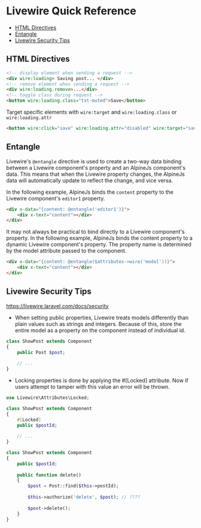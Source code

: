 # Livewire Quick Reference

- [HTML Directives](#html-directives)
- [Entangle](#entangle)
- [Livewire Security Tips](#livewire-security-tips)


## HTML Directives

```html
<!-- display element when sending a request -->
<div wire:loading> Saving post... </div>
<!-- remove element when sending a request -->
<div wire:loading.remove>...</div>
<!-- toggle class during request -->
<button wire:loading.class="txt-muted">Save</button>
```

Target specific elements with `wire:target` and `wire:loading.class` or `wire:loading.attr`

```html
<button wire:click="save" wire:loading.attr="disabled" wire:target="save">Save</button>
```

## Entangle

Livewire's `@entangle` directive is used to create a two-way data binding between a Livewire
component's property and an AlpineJs component's data. This means that when the Livewire property
changes, the AlpineJs data will automatically update to reflect the change, and vice versa.

In the following example, AlpineJs binds the `content` property to the Livewire component's
`editor1` property.

```html
<div x-data="{content: @entangle('editor1')}">
    <div x-text="content"></div>
</div>
```

It may not always be practical to bind directly to a Livewire component's property. In the following
example, AlpineJs binds the content property to a dynamic Livewire component's property. The
property name is determined by the model attribute passed to the component.

```html
<div x-data="{content: @entangle($attributes->wire('model'))}">
    <div x-text="content"></div>
</div>
```


## Livewire Security Tips

https://livewire.laravel.com/docs/security


- When setting public properties, Livewire treats models differently than plain values such as
  strings and integers. Because of this, store the entire model as a property on the component
  instead of individual id.

```php
class ShowPost extends Component
{
    public Post $post;
 
    // ...
}
```

- Locking properties is done by applying the #[Locked] attribute. Now if users attempt to tamper
  with this value an error will be thrown.

```php
use Livewire\Attributes\Locked;

class ShowPost extends Component
{
    #[Locked]
    public $postId;
 
    // ...
}
```



```php
class ShowPost extends Component
{
    public $postId;
 
    public function delete()
    {
        $post = Post::find($this->postId);
 
        $this->authorize('delete', $post); // ????
 
        $post->delete();
    }
}
```
